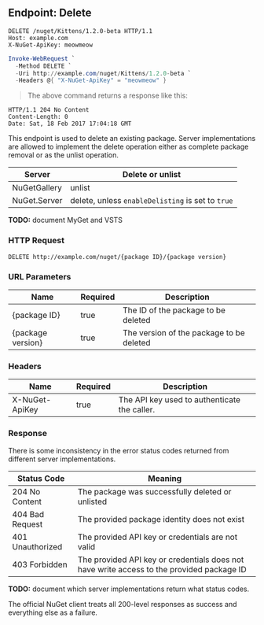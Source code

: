 ## Endpoint: Delete

```http
DELETE /nuget/Kittens/1.2.0-beta HTTP/1.1
Host: example.com
X-NuGet-ApiKey: meowmeow
````

```powershell
Invoke-WebRequest `
  -Method DELETE `
  -Uri http://example.com/nuget/Kittens/1.2.0-beta `
  -Headers @{ "X-NuGet-ApiKey" = "meowmeow" }
```

> The above command returns a response like this:

```
HTTP/1.1 204 No Content
Content-Length: 0
Date: Sat, 18 Feb 2017 17:04:18 GMT
```

This endpoint is used to delete an existing package. Server implementations are allowed to implement the delete
operation either as complete package removal or as the unlist operation.

Server       | Delete or unlist
---------    | ------------------------
NuGetGallery | unlist
NuGet.Server | delete, unless `enableDelisting` is set to `true`

**TODO:** document MyGet and VSTS

### HTTP Request

`DELETE http://example.com/nuget/{package ID}/{package version}`

### URL Parameters

Name              | Required | Description
----------------- | -------- | -----------
{package ID}      | true     | The ID of the package to be deleted
{package version} | true     | The version of the package to be deleted

### Headers

Name           | Required | Description
-------------- | -------- | -----------
X-NuGet-ApiKey | true     | The API key used to authenticate the caller.

### Response

<aside>There is some inconsistency in the error status codes returned from different server implementations.</aside>

Status Code      | Meaning
---------------- | -------
204 No Content   | The package was successfully deleted or unlisted
404 Bad Request  | The provided package identity does not exist
401 Unauthorized | The provided API key or credentials are not valid
403 Forbidden    | The provided API key or credentials does not have write access to the provided package ID

**TODO:** document which server implementations return what status codes.

The official NuGet client treats all 200-level responses as success and everything else as a failure.
